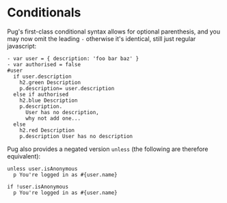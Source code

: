 # Conditionals

Pug's first-class conditional syntax allows for optional parenthesis, and you may now omit the leading `-` otherwise it's identical, still just regular javascript:

```pug-demo
- var user = { description: 'foo bar baz' }
- var authorised = false
#user
  if user.description
    h2.green Description
    p.description= user.description
  else if authorised
    h2.blue Description
    p.description.
      User has no description,
      why not add one...
  else
    h2.red Description
    p.description User has no description
```

Pug also provides a negated version `unless` (the following are therefore equivalent):

```pug-demo
unless user.isAnonymous
  p You're logged in as #{user.name}

if !user.isAnonymous
  p You're logged in as #{user.name}
```
